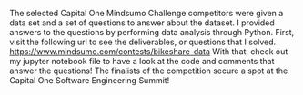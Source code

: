 The selected Capital One Mindsumo Challenge competitors were given a data set and a set of questions to answer about the dataset. I provided answers to the questions by performing data analysis through Python.
First, visit the following url to see the deliverables, or questions that I solved.
https://www.mindsumo.com/contests/bikeshare-data
With that, check out my jupyter notebook file to have a look at the code and comments that answer the questions! The finalists of the competition secure a spot at the Capital One Software Engineering Summit!

